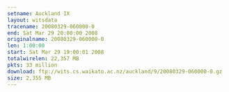 ```yaml
---
setname: Auckland IX
layout: witsdata
tracename: 20080329-060000-0
end: Sat Mar 29 20:00:00 2008
originalname: 20080329-060000-0
len: 1:00:00
start: Sat Mar 29 19:00:01 2008
totalwirelen: 22,357 MB
pkts: 33 million
download: ftp://wits.cs.waikato.ac.nz/auckland/9/20080329-060000-0.gz
size: 2,355 MB
---
```

